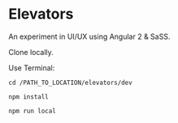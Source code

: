 # Elevators

An experiment in UI/UX using Angular 2 &amp; SaSS.

Clone locally.

Use Terminal:

`cd /PATH_TO_LOCATION/elevators/dev`

`npm install`

`npm run local`
